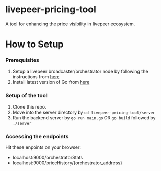 # livepeer-pricing-tool

A tool for enhancing the price visibility in livepeer ecosystem.


# How to Setup

### Prerequisites
1. Setup a livepeer broadcaster/orchestrator node by following the instructions from [here](https://livepeer.readthedocs.io/en/latest/quickstart.html)
2. Install latest version of Go from [here](https://golang.org/doc/install)

### Setup of the tool
1. Clone this repo.
2. Move into the server directory by `cd livepeer-pricing-tool/server`
3. Run the backend server by `go run main.go` OR `go build` followed by `./server`

### Accessing the endpoints 
Hit these enpoints on your browser:
* localhost:9000/orchestratorStats
* localhost:9000/priceHistory/{orchestrator_address}